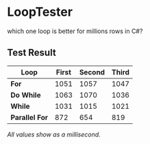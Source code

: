 # LoopTester
which one loop is better for millions rows in C#?


## Test Result

| Loop | First | Second | Third |
| --- | --- | --- | --- |
| **For** | 1051 | 1057 | 1047 |
| **Do While** | 1063 | 1070 | 1036 |
| **While** | 1031 | 1015 | 1021 |
| **Parallel For** | 872 | 654 | 819 |

*All values show as a millisecond.*